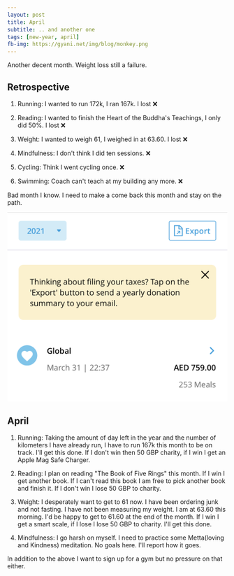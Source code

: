 ```yaml
---
layout: post
title: April
subtitle: .. and another one
tags: [new-year, april]
fb-img: https://gyani.net/img/blog/monkey.png
---
```


Another decent month. Weight loss still a failure.


## Retrospective

1. Running: I wanted to run 172k, I ran 167k. I lost ❌

2. Reading: I wanted to finish the Heart of the Buddha's Teachings, I only did 50%. I lost ❌

3. Weight: I wanted to weigh 61, I weighed in at 63.60. I lost ❌

4. Mindfulness: I don't think I did ten sessions. ❌

5. Cycling: Think I went cycling once. ❌

6. Swimming: Coach can't teach at my building any more. ❌

Bad month I know. I need to make a come back this month and stay on the path.

![Charity](/img/march-21.png)

## April

1. Running: Taking the amount of day left in the year and the number of kilometers I have already run, I have to run 167k this month to be on track. I'll get this done. If I don't win then 50 GBP charity, if I win I get an Apple Mag Safe Charger.

2. Reading: I plan on reading "The Book of Five Rings" this month. If I win I get another book. If I can't read this book I am free to pick another book and finish it. If I don't win I lose 50 GBP to charity.

3. Weight: I desperately want to get to 61 now. I have been ordering junk and not fasting. I have not been measuring my weight. I am at 63.60 this morning. I'd be happy to get to 61.60 at the end of the month. If I win I get a smart scale, if I lose I lose 50 GBP to charity. I'll get this done.

4. Mindfulness: I go harsh on myself. I need to practice some Metta(loving and Kindness) meditation. No goals here. I'll report how it goes.


In addition to the above I want to sign up for a gym but no pressure on that either.